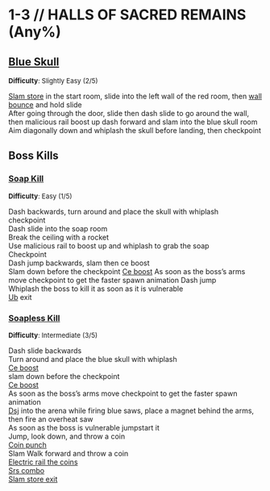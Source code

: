 # 1-3 // HALLS OF SACRED REMAINS (Any%)


## [Blue Skull](https://youtu.be/II3uolCMr6A)
<font size="2">
    <b>Difficulty</b>: Slightly Easy (2/5)
</font> <br/> 

[Slam store](/speedrun-tech.md#slam-store) in the start room, slide into the left wall of the red room, then [wall bounce](/speedrun-tech.html#wall-bounces) and hold slide<br/>
After going through the door, slide then dash slide to go around the wall, then malicious rail boost up dash forward and slam into the blue skull room <br/>
Aim diagonally down and whiplash the skull before landing, then checkpoint <br/>


## Boss Kills

### [Soap Kill](https://youtu.be/P1LFHIxkhsY)
<font size="2">
    <b>Difficulty</b>: Easy (1/5)
</font> <br/> 

Dash backwards, turn around and place the skull with whiplash <br/>
checkpoint <br/>
Dash slide into the soap room <br/>
Break the ceiling with a rocket <br/>
Use malicious rail to boost up and whiplash to grab the soap <br/>
Checkpoint <br/>
Dash jump backwards, slam then ce boost <br/>
Slam down before the checkpoint 
[Ce boost](/speedrun-tech.md#ce-boost-core-eject-boost) 
As soon as the boss’s arms move checkpoint to get the faster spawn animation
Dash jump <br/>
Whiplash the boss to kill it as soon as it is vulnerable <br/>
[Ub](/speedrun-tech.md#ub-exit) exit

### [Soapless Kill](https://youtu.be/Qva-Uw_1ukk)
<font size="2">
    <b>Difficulty</b>: Intermediate (3/5)
</font> <br/> 

Dash slide backwards <br/>
Turn around and place the blue skull with whiplash <br/>
[Ce boost](/speedrun-tech.md#ce-boost-core-eject-boost) <br/>
slam down before the checkpoint <br/>
[Ce boost](/speedrun-tech.md#ce-boost-core-eject-boost) <br/>
As soon as the boss’s arms move checkpoint to get the faster spawn animation <br/>
[Dsj](/speedrun-tech.md#dsj-dash-slide-jump) into the arena while firing blue saws, place a magnet behind the arms, then fire an overheat saw <br/>
As soon as the boss is vulnerable jumpstart it <br/>
Jump, look down, and throw a coin <br/>
[Coin punch](/speedrun-tech.md#coin-punch) <br/>
Slam
Walk forward and throw a coin <br/>
[Electric rail the coins](/speedrun-tech.md#railcoins) <br/>
[Srs combo](/speedrun-tech.md#srs-combo) <br/>
[Slam store exit](/speedrun-tech.md#slam-store-exit)